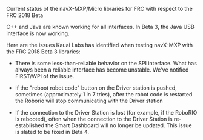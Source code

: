 Current status of the navX-MXP/Micro libraries for FRC with respect to the FRC 2018 Beta

C++ and Java are known working for all interfaces.  In Beta 3, the Java USB interface is now working.

Here are the issues Kauai Labs has identified when testing navX-MXP with the FRC 2018 Beta 3 libraries:

- There is some less-than-reliable behavior on the SPI interface.  What has always been a reliable interface has become unstable.  We've notified FIRST/WPI of the issue.

- If the "reboot robot code" button on the Driver station is pushed, sometimes (approximately 1 in 7 tries), after the robot code is restarted the Roborio will stop communicating with the Driver station

- If the connection to the Driver Station is lost (for example, if the RoboRIO is rebooted), often when the connection to the Driver Station is re-established the Smart Dashboard will no longer be updated.  This issue is slated to be fixed in Beta 4.

